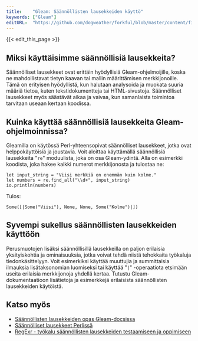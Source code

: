 ```yaml
---
title:    "Gleam: Säännöllisten lausekkeiden käyttö"
keywords: ["Gleam"]
editURL:  "https://github.com/dogweather/forkful/blob/master/content/fi/gleam/using-regular-expressions.md"
---
```


{{< edit_this_page >}}

## Miksi käyttäisimme säännöllisiä lausekkeita?

Säännölliset lausekkeet ovat erittäin hyödyllisiä Gleam-ohjelmoijille, koska ne mahdollistavat tietyn kaavan tai mallin määrittämisen merkkijonoille. Tämä on erityisen hyödyllistä, kun halutaan analysoida ja muokata suuria määriä tietoa, kuten tekstidokumentteja tai HTML-sivustoja. Säännölliset lausekkeet myös säästävät aikaa ja vaivaa, kun samanlaista toimintoa tarvitaan useaan kertaan koodissa.

## Kuinka käyttää säännöllisiä lausekkeita Gleam-ohjelmoinnissa?

Gleamilla on käytössä Perl-yhteensopivat säännölliset lausekkeet, jotka ovat helppokäyttöisiä ja joustavia. Voit aloittaa käyttämällä säännöllisiä lausekkeita "```re```" moduulista, joka on osa Gleam-ydintä. Alla on esimerkki koodista, joka hakee kaikki numerot merkkijonosta ja tulostaa ne:

```Gleam
let input_string = "Viisi merkkiä on enemmän kuin kolme."
let numbers = re.find_all("\\d+", input_string)
io.println(numbers)
```

Tulos:

```Gleam
Some([|Some("Viisi"), None, None, Some("Kolme")|])
```

## Syvempi sukellus säännöllisten lausekkeiden käyttöön

Perusmuotojen lisäksi säännöllisillä lausekkeilla on paljon erilaisia ​​yksityiskohtia ja ominaisuuksia, jotka voivat tehdä niistä tehokkaita työkaluja tiedonkäsittelyyn. Voit esimerkiksi käyttää muuttujia ja summittaisia ilmauksia lisätaksonomian luomiseksi tai käyttää "```|```" -operaatiota etsimään useita erilaisia ​​merkkijonoja yhdellä kertaa. Tutustu Gleam-dokumentaatioon lisätietoja ja esimerkkejä erilaisista säännöllisten lausekkeiden käytöistä.

## Katso myös

- [Säännöllisten lausekkeiden opas Gleam-docsissa](https://gleam.run/documentation/refs/regular_expressions)
- [Säännölliset lausekkeet Perlissä](https://perldoc.perl.org/perlre.html)
- [RegExr - työkalu säännöllisten lausekkeiden testaamiseen ja oppimiseen](https://regexr.com/)